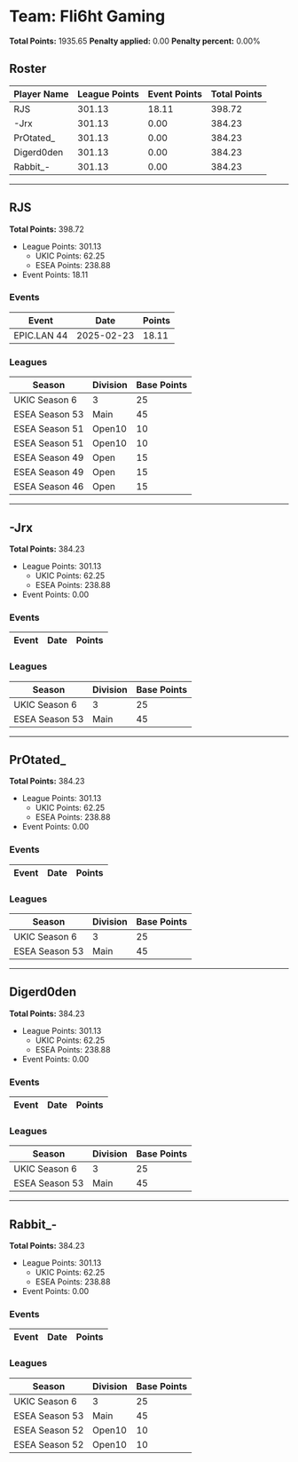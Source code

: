 # Team: Fli6ht Gaming

**Total Points:** 1935.65
**Penalty applied:** 0.00
**Penalty percent:** 0.00%

## Roster
| Player Name | League Points | Event Points | Total Points |
|-------------|--------------|--------------|-------------|
| RJS | 301.13 | 18.11 | 398.72 |
| -Jrx | 301.13 | 0.00 | 384.23 |
| PrOtated_ | 301.13 | 0.00 | 384.23 |
| Digerd0den | 301.13 | 0.00 | 384.23 |
| Rabbit_- | 301.13 | 0.00 | 384.23 |

---

## RJS

**Total Points:** 398.72

- League Points: 301.13
  - UKIC Points: 62.25
  - ESEA Points: 238.88
- Event Points: 18.11

### Events
| Event | Date | Points |
|-------|------|--------|
| EPIC.LAN 44 | 2025-02-23 | 18.11 |
### Leagues
| Season | Division | Base Points |
|--------|----------|-------------|
| UKIC Season 6 | 3 | 25 |
| ESEA Season 53 | Main | 45 |
| ESEA Season 51 | Open10 | 10 |
| ESEA Season 51 | Open10 | 10 |
| ESEA Season 49 | Open | 15 |
| ESEA Season 49 | Open | 15 |
| ESEA Season 46 | Open | 15 |
---

## -Jrx

**Total Points:** 384.23

- League Points: 301.13
  - UKIC Points: 62.25
  - ESEA Points: 238.88
- Event Points: 0.00

### Events
| Event | Date | Points |
|-------|------|--------|
### Leagues
| Season | Division | Base Points |
|--------|----------|-------------|
| UKIC Season 6 | 3 | 25 |
| ESEA Season 53 | Main | 45 |
---

## PrOtated_

**Total Points:** 384.23

- League Points: 301.13
  - UKIC Points: 62.25
  - ESEA Points: 238.88
- Event Points: 0.00

### Events
| Event | Date | Points |
|-------|------|--------|
### Leagues
| Season | Division | Base Points |
|--------|----------|-------------|
| UKIC Season 6 | 3 | 25 |
| ESEA Season 53 | Main | 45 |
---

## Digerd0den

**Total Points:** 384.23

- League Points: 301.13
  - UKIC Points: 62.25
  - ESEA Points: 238.88
- Event Points: 0.00

### Events
| Event | Date | Points |
|-------|------|--------|
### Leagues
| Season | Division | Base Points |
|--------|----------|-------------|
| UKIC Season 6 | 3 | 25 |
| ESEA Season 53 | Main | 45 |
---

## Rabbit_-

**Total Points:** 384.23

- League Points: 301.13
  - UKIC Points: 62.25
  - ESEA Points: 238.88
- Event Points: 0.00

### Events
| Event | Date | Points |
|-------|------|--------|
### Leagues
| Season | Division | Base Points |
|--------|----------|-------------|
| UKIC Season 6 | 3 | 25 |
| ESEA Season 53 | Main | 45 |
| ESEA Season 52 | Open10 | 10 |
| ESEA Season 52 | Open10 | 10 |